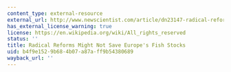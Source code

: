 ```yaml
---
content_type: external-resource
external_url: http://www.newscientist.com/article/dn23147-radical-reforms-might-not-save-europes-fish-stocks.html#.UzKILoVVV8E
has_external_license_warning: true
license: https://en.wikipedia.org/wiki/All_rights_reserved
status: ''
title: Radical Reforms Might Not Save Europe's Fish Stocks
uid: b4f9e152-9b68-4b07-a87a-ff9b54380689
wayback_url: ''
---
```

